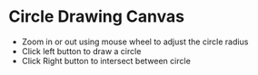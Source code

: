 # Circle Drawing Canvas

- Zoom in or out using mouse wheel to adjust the circle radius
- Click left button to draw a circle
- Click Right button to intersect between circle
